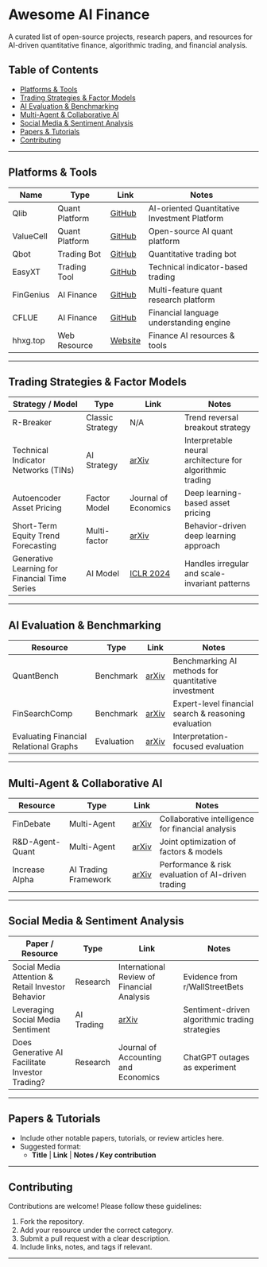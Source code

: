 # Awesome AI Finance

A curated list of open-source projects, research papers, and resources for AI-driven quantitative finance, algorithmic trading, and financial analysis.

## Table of Contents

- [Platforms & Tools](#platforms--tools)
- [Trading Strategies & Factor Models](#trading-strategies--factor-models)
- [AI Evaluation & Benchmarking](#ai-evaluation--benchmarking)
- [Multi-Agent & Collaborative AI](#multi-agent--collaborative-ai)
- [Social Media & Sentiment Analysis](#social-media--sentiment-analysis)
- [Papers & Tutorials](#papers--tutorials)
- [Contributing](#contributing)

---

## Platforms & Tools

| Name | Type | Link | Notes |
|------|------|------|-------|
| Qlib | Quant Platform | [GitHub](https://github.com/microsoft/qlib) | AI-oriented Quantitative Investment Platform |
| ValueCell | Quant Platform | [GitHub](https://github.com/ValueCell-ai/valuecell) | Open-source AI quant platform |
| Qbot | Trading Bot | [GitHub](https://github.com/UFund-Me/Qbot) | Quantitative trading bot |
| EasyXT | Trading Tool | [GitHub](https://github.com/quant-king299/EasyXT) | Technical indicator-based trading |
| FinGenius | AI Finance | [GitHub](https://github.com/HuaYaoAI/FinGenius) | Multi-feature quant research platform |
| CFLUE | AI Finance | [GitHub](https://github.com/aliyun/cflue) | Financial language understanding engine |
| hhxg.top | Web Resource | [Website](https://hhxg.top/) | Finance AI resources & tools |

---

## Trading Strategies & Factor Models

| Strategy / Model | Type | Link | Notes |
|-----------------|------|------|-------|
| R-Breaker | Classic Strategy | N/A | Trend reversal breakout strategy |
| Technical Indicator Networks (TINs) | AI Strategy | [arXiv](https://arxiv.org/abs/2507.20202) | Interpretable neural architecture for algorithmic trading |
| Autoencoder Asset Pricing | Factor Model | Journal of Economics | Deep learning-based asset pricing |
| Short-Term Equity Trend Forecasting | Multi-factor | [arXiv](https://arxiv.org/html/2508.14656) | Behavior-driven deep learning approach |
| Generative Learning for Financial Time Series | AI Model | [ICLR 2024](https://openreview.net/forum?id=CdjnzWsQax) | Handles irregular and scale-invariant patterns |

---

## AI Evaluation & Benchmarking

| Resource | Type | Link | Notes |
|----------|------|------|-------|
| QuantBench | Benchmark | [arXiv](https://arxiv.org/abs/2504.18600) | Benchmarking AI methods for quantitative investment |
| FinSearchComp | Benchmark | [arXiv](https://arxiv.org/abs/2509.13160) | Expert-level financial search & reasoning evaluation |
| Evaluating Financial Relational Graphs | Evaluation | [arXiv](https://arxiv.org/abs/2410.07216) | Interpretation-focused evaluation |

---

## Multi-Agent & Collaborative AI

| Resource | Type | Link | Notes |
|----------|------|------|-------|
| FinDebate | Multi-Agent | [arXiv](https://arxiv.org/abs/2509.17395) | Collaborative intelligence for financial analysis |
| R&D-Agent-Quant | Multi-Agent | [arXiv](https://arxiv.org/abs/2505.15155) | Joint optimization of factors & models |
| Increase Alpha | AI Trading Framework | [arXiv](https://www.arxiv.org/abs/2509.16707) | Performance & risk evaluation of AI-driven trading |

---

## Social Media & Sentiment Analysis

| Paper / Resource | Type | Link | Notes |
|-----------------|------|------|-------|
| Social Media Attention & Retail Investor Behavior | Research | International Review of Financial Analysis | Evidence from r/WallStreetBets |
| Leveraging Social Media Sentiment | AI Trading | [arXiv](https://arxiv.org/abs/2508.02089) | Sentiment-driven algorithmic trading strategies |
| Does Generative AI Facilitate Investor Trading? | Research | Journal of Accounting and Economics | ChatGPT outages as experiment |

---

## Papers & Tutorials

- Include other notable papers, tutorials, or review articles here.
- Suggested format:
  - **Title** | **Link** | **Notes / Key contribution**

---

## Contributing

Contributions are welcome! Please follow these guidelines:

1. Fork the repository.
2. Add your resource under the correct category.
3. Submit a pull request with a clear description.
4. Include links, notes, and tags if relevant.

---

